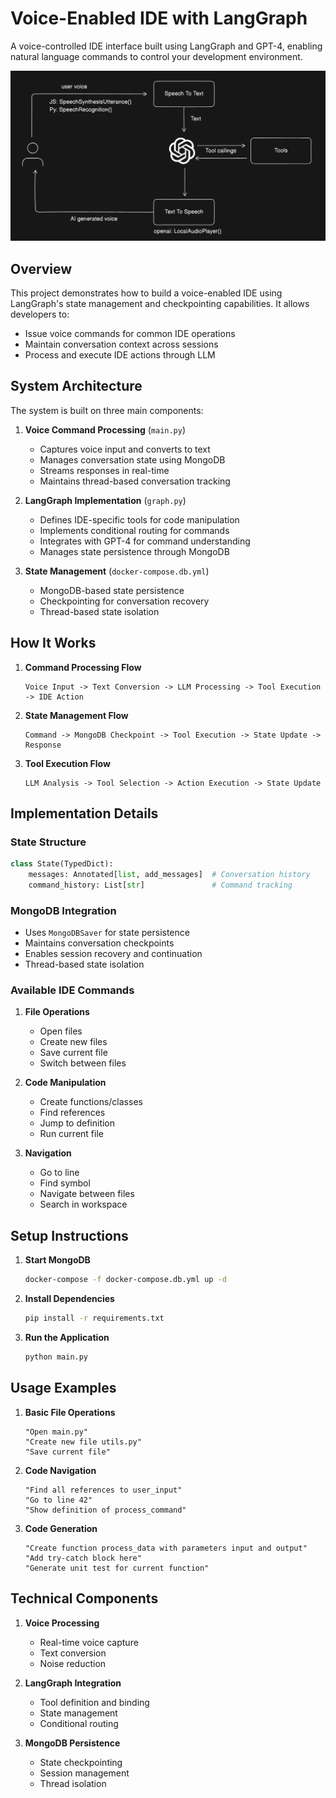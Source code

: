 # Voice-Enabled IDE with LangGraph

A voice-controlled IDE interface built using LangGraph and GPT-4, enabling natural language commands to control your development environment.

![Speech to Text Flow](speech-to-text-flow.png)

## Overview

This project demonstrates how to build a voice-enabled IDE using LangGraph's state management and checkpointing capabilities. It allows developers to:

- Issue voice commands for common IDE operations
- Maintain conversation context across sessions
- Process and execute IDE actions through LLM

## System Architecture

The system is built on three main components:

1. **Voice Command Processing** (`main.py`)

   - Captures voice input and converts to text
   - Manages conversation state using MongoDB
   - Streams responses in real-time
   - Maintains thread-based conversation tracking

2. **LangGraph Implementation** (`graph.py`)

   - Defines IDE-specific tools for code manipulation
   - Implements conditional routing for commands
   - Integrates with GPT-4 for command understanding
   - Manages state persistence through MongoDB

3. **State Management** (`docker-compose.db.yml`)
   - MongoDB-based state persistence
   - Checkpointing for conversation recovery
   - Thread-based state isolation

## How It Works

1. **Command Processing Flow**

   ```
   Voice Input -> Text Conversion -> LLM Processing -> Tool Execution -> IDE Action
   ```

2. **State Management Flow**

   ```
   Command -> MongoDB Checkpoint -> Tool Execution -> State Update -> Response
   ```

3. **Tool Execution Flow**
   ```
   LLM Analysis -> Tool Selection -> Action Execution -> State Update
   ```

## Implementation Details

### State Structure

```python
class State(TypedDict):
    messages: Annotated[list, add_messages]  # Conversation history
    command_history: List[str]               # Command tracking
```

### MongoDB Integration

- Uses `MongoDBSaver` for state persistence
- Maintains conversation checkpoints
- Enables session recovery and continuation
- Thread-based state isolation

### Available IDE Commands

1. **File Operations**

   - Open files
   - Create new files
   - Save current file
   - Switch between files

2. **Code Manipulation**

   - Create functions/classes
   - Find references
   - Jump to definition
   - Run current file

3. **Navigation**
   - Go to line
   - Find symbol
   - Navigate between files
   - Search in workspace

## Setup Instructions

1. **Start MongoDB**

   ```bash
   docker-compose -f docker-compose.db.yml up -d
   ```

2. **Install Dependencies**

   ```bash
   pip install -r requirements.txt
   ```

3. **Run the Application**
   ```bash
   python main.py
   ```

## Usage Examples

1. **Basic File Operations**

   ```
   "Open main.py"
   "Create new file utils.py"
   "Save current file"
   ```

2. **Code Navigation**

   ```
   "Find all references to user_input"
   "Go to line 42"
   "Show definition of process_command"
   ```

3. **Code Generation**
   ```
   "Create function process_data with parameters input and output"
   "Add try-catch block here"
   "Generate unit test for current function"
   ```

## Technical Components

1. **Voice Processing**

   - Real-time voice capture
   - Text conversion
   - Noise reduction

2. **LangGraph Integration**

   - Tool definition and binding
   - State management
   - Conditional routing

3. **MongoDB Persistence**
   - State checkpointing
   - Session management
   - Thread isolation

